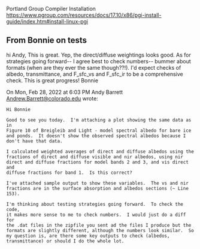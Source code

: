 Portland Group Compiler Installation
https://www.pgroup.com/resources/docs/17.10/x86/pgi-install-guide/index.htm#install-linux-pgi

## From Bonnie on tests
hi Andy,
This is great. Yep, the direct/diffuse weightings looks good.
As for strategies going forward-- I agree best to check numbers-- bummer
about formats (when are they ever the same though??!). I'd expect checks of
albedo, transmittance, and F_sfc_vs and F_sfc_ir to be a comprehensive check.
This is great progress!
Bonnie

On Mon, Feb 28, 2022 at 6:03 PM Andy Barrett <Andrew.Barrett@colorado.edu> wrote:

    Hi Bonnie

    Good to see you today.  I'm attaching a plot showing the same data as in
    Figure 10 of Breigleib and Light - model spectral albedo for bare ice
    and ponds.  It doesn't show the observed spectral albedos because I
    don't have that data.

    I calculated weighted averages of direct and diffuse albedos using the
    fractions of direct and diffuse visible and nir albedos, using nir
    direct and diffuse fractions for model bands 2 and 3, and vis direct and
    diffuse fractions for band 1.  Is this correct?

    I've attached sample output to show these variables.  The vs and nir
    fractions are in the surface absorption and albedos sections (~ Line 153).

    I'm thinking about testing strategies going forward.  To check the code,
    it makes more sense to me to check numbers.  I would just do a diff for
    the .dat files in the zipfile you sent ad the files I produce but the
    formats are slightly different, although the numbers look similar.  So
    my question is, are there some key outputs to check (albedos,
    transmittance) or should I do the whole lot.


